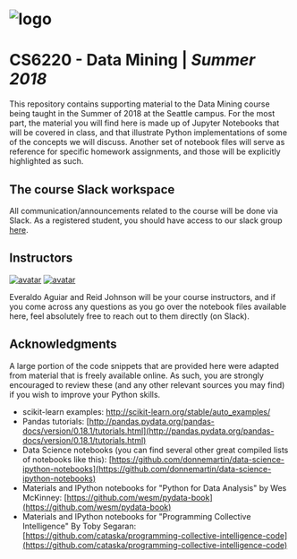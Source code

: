 # ![logo](http://i.imgur.com/SXt4HyF.png)# CS6220 - Data Mining | _Summer 2018_This repository contains supporting material to the Data Mining course being taught in the Summer of 2018 at the Seattle campus.  For the most part, the material you will find here is made up of Jupyter Notebooks that will be covered in class, and that illustrate Python implementations of some of the concepts we will discuss. Another set of notebook files will serve as reference for specific homework assignments, and those will be explicitly highlighted as such.## The course Slack workspaceAll communication/announcements related to the course will be done via Slack. As a registered student, you should have access to our slack group [here](https://cs6220summer2018.slack.com).## Instructors[![avatar](http://i.imgur.com/As3mExi.png)](https://www.linkedin.com/in/everaldoaguiar)[![avatar](https://i.imgur.com/rPi1AEy.png)](https://www.linkedin.com/in/reidjohnson4)Everaldo Aguiar and Reid Johnson will be your course instructors, and if you come across any questions as you go over the notebook files available here, feel absolutely free to reach out to them directly (on Slack). ## AcknowledgmentsA large portion of the code snippets that are provided here were adapted from material that is freely available online. As such, you are strongly encouraged to review these (and any other relevant sources you may find) if you wish to improve your Python skills.  * scikit-learn examples: [http://scikit-learn.org/stable/auto_examples/](http://scikit-learn.org/stable/auto_examples/)* Pandas tutorials: [http://pandas.pydata.org/pandas-docs/version/0.18.1/tutorials.html](http://pandas.pydata.org/pandas-docs/version/0.18.1/tutorials.html)* Data Science notebooks (you can find several other great compiled lists of notebooks like this): [https://github.com/donnemartin/data-science-ipython-notebooks](https://github.com/donnemartin/data-science-ipython-notebooks)* Materials and IPython notebooks for "Python for Data Analysis" by Wes McKinney: [https://github.com/wesm/pydata-book](https://github.com/wesm/pydata-book)* Materials and IPython notebooks for "Programming Collective Intelligence" By Toby Segaran: [https://github.com/cataska/programming-collective-intelligence-code](https://github.com/cataska/programming-collective-intelligence-code)